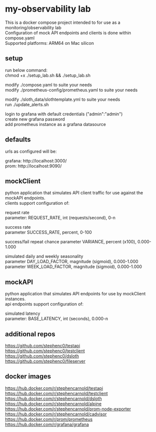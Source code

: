 # my-observability lab  
This is a docker compose project intended to for use as a monitoring/observability lab  
Configuration of mock API endpoints and clients is done within compose.yaml  
Supported platforms: ARM64 on Mac silicon  
  
## setup
run below command:  
chmod +x ./setup_lab.sh && ./setup_lab.sh 

modify ./compose.yaml to suite your needs  
modify ./prometheus-config/prometheus.yaml to suite your needs  

modify ./sloth_data/slothtemplate.yml to suite your needs  
run ./update_alerts.sh  

login to grafana with default credentials ("admin":"admin")  
create new grafana password  
add prometheus instance as a grafana datasource  


## defaults
urls as configured will be:  

grafana: http://localhost:3000/  
prom: http://localhost:9090/

## mockClient
python application that simulates API client traffic for use against the mockAPI endpoints.  
clients support configuration of:  

request rate  
parameter: REQUEST_RATE, int (requests/second), 0-n  
  
success rate  
parameter SUCCESS_RATE, percent, 0-100  
  
success/fail repeat chance
parameter VARIANCE, percent (x100), 0.000-1.000  
  
simulated daily and weekly seasonality  
parameter DAY_LOAD_FACTOR, magnitude (sigmoid), 0.000-1.000  
parameter WEEK_LOAD_FACTOR, magnitude (sigmoid), 0.000-1.000  

## mockAPI
python application that simulates API endpoints for use by mockClient instances.  
api endpoints support configuration of:  

simulated latency  
parameter: BASE_LATENCY, int (seconds), 0.000-n

## additional repos
https://github.com/stephenc0/testapi  
https://github.com/stephenc0/testclient  
https://github.com/stephenc0/dsloth  
https://github.com/stephenc0/fileserver  

## docker images
https://hub.docker.com/r/stephencarnold/testapi  
https://hub.docker.com/r/stephencarnold/testclient  
https://hub.docker.com/r/stephencarnold/dsloth  
https://hub.docker.com/r/stephencarnold/alpine  
https://hub.docker.com/r/stephencarnold/prom-node-exporter  
https://hub.docker.com/r/stephencarnold/cadvisor  
https://hub.docker.com/r/prom/prometheus  
https://hub.docker.com/r/grafana/grafana  

